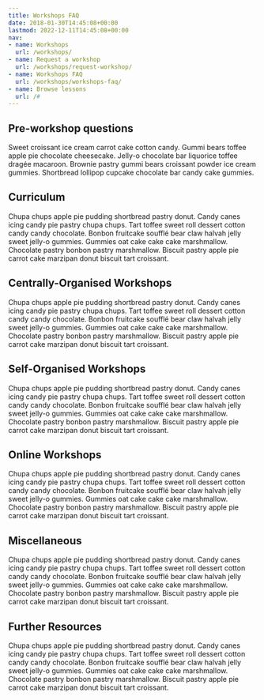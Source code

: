 ```yaml
---
title: Workshops FAQ
date: 2018-01-30T14:45:08+00:00
lastmod: 2022-12-11T14:45:08+00:00
nav:
- name: Workshops
  url: /workshops/
- name: Request a workshop
  url: /workshops/request-workshop/
- name: Workshops FAQ
  url: /workshops/workshops-faq/
- name: Browse lessons
  url: /#
---
```


## Pre-workshop questions
Sweet croissant ice cream carrot cake cotton candy. Gummi bears toffee apple pie chocolate cheesecake. Jelly-o chocolate bar liquorice toffee dragée macaroon. Brownie pastry gummi bears croissant powder ice cream gummies. Shortbread lollipop cupcake chocolate bar candy cake gummies.

## Curriculum
Chupa chups apple pie pudding shortbread pastry donut. Candy canes icing candy pie pastry chupa chups. Tart toffee sweet roll dessert cotton candy candy chocolate. Bonbon fruitcake soufflé bear claw halvah jelly sweet jelly-o gummies. Gummies oat cake cake cake marshmallow. Chocolate pastry bonbon pastry marshmallow. Biscuit pastry apple pie carrot cake marzipan donut biscuit tart croissant.

## Centrally-Organised Workshops
Chupa chups apple pie pudding shortbread pastry donut. Candy canes icing candy pie pastry chupa chups. Tart toffee sweet roll dessert cotton candy candy chocolate. Bonbon fruitcake soufflé bear claw halvah jelly sweet jelly-o gummies. Gummies oat cake cake cake marshmallow. Chocolate pastry bonbon pastry marshmallow. Biscuit pastry apple pie carrot cake marzipan donut biscuit tart croissant.

## Self-Organised Workshops
Chupa chups apple pie pudding shortbread pastry donut. Candy canes icing candy pie pastry chupa chups. Tart toffee sweet roll dessert cotton candy candy chocolate. Bonbon fruitcake soufflé bear claw halvah jelly sweet jelly-o gummies. Gummies oat cake cake cake marshmallow. Chocolate pastry bonbon pastry marshmallow. Biscuit pastry apple pie carrot cake marzipan donut biscuit tart croissant.

## Online Workshops
Chupa chups apple pie pudding shortbread pastry donut. Candy canes icing candy pie pastry chupa chups. Tart toffee sweet roll dessert cotton candy candy chocolate. Bonbon fruitcake soufflé bear claw halvah jelly sweet jelly-o gummies. Gummies oat cake cake cake marshmallow. Chocolate pastry bonbon pastry marshmallow. Biscuit pastry apple pie carrot cake marzipan donut biscuit tart croissant.

## Miscellaneous
Chupa chups apple pie pudding shortbread pastry donut. Candy canes icing candy pie pastry chupa chups. Tart toffee sweet roll dessert cotton candy candy chocolate. Bonbon fruitcake soufflé bear claw halvah jelly sweet jelly-o gummies. Gummies oat cake cake cake marshmallow. Chocolate pastry bonbon pastry marshmallow. Biscuit pastry apple pie carrot cake marzipan donut biscuit tart croissant.

## Further Resources
Chupa chups apple pie pudding shortbread pastry donut. Candy canes icing candy pie pastry chupa chups. Tart toffee sweet roll dessert cotton candy candy chocolate. Bonbon fruitcake soufflé bear claw halvah jelly sweet jelly-o gummies. Gummies oat cake cake cake marshmallow. Chocolate pastry bonbon pastry marshmallow. Biscuit pastry apple pie carrot cake marzipan donut biscuit tart croissant.